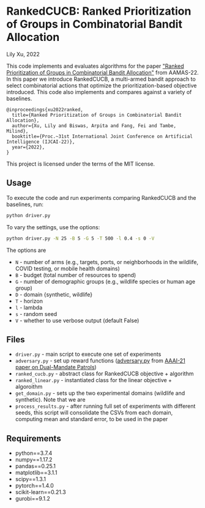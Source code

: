 # RankedCUCB: Ranked Prioritization of Groups in Combinatorial Bandit Allocation

Lily Xu, 2022

This code implements and evaluates algorithms for the paper ["Ranked Prioritization of Groups in Combinatorial Bandit Allocation"](https://arxiv.org/abs/2205.05659) from AAMAS-22. In this paper we introduce RankedCUCB, a multi-armed bandit approach to select combinatorial actions that optimize the prioritization-based objective introduced. This code also implements and compares against a variety of baselines.

```
@inproceedings{xu2022ranked,
  title={Ranked Prioritization of Groups in Combinatorial Bandit Allocation},
  author={Xu, Lily and Biswas, Arpita and Fang, Fei and Tambe, Milind},
  booktitle={Proc.~31st International Joint Conference on Artificial Intelligence (IJCAI-22)},
  year={2022},
}
```

This project is licensed under the terms of the MIT license.


## Usage

To execute the code and run experiments comparing RankedCUCB and the baselines, run:
```sh
python driver.py
```

To vary the settings, use the options:
```sh
python driver.py -N 25 -B 5 -G 5 -T 500 -l 0.4 -s 0 -V
```

The options are
- `N` - number of arms (e.g., targets, ports, or neighborhoods in the wildlife, COVID testing, or mobile health domains)
- `B` - budget (total number of resources to spend)
- `G` - number of demographic groups (e.g., wildlife species or human age group)
- `D` - domain {synthetic, wildlife}
- `T` - horizon
- `l` - lambda
- `s` - random seed
- `V` - whether to use verbose output (default False)

## Files

- `driver.py` - main script to execute one set of experiments
- `adversary.py` - set up reward functions ([adversary.py](https://github.com/lily-x/dual-mandate/blob/master/adversary.py) from [AAAI-21 paper on Dual-Mandate Patrols](https://arxiv.org/abs/2009.06560))
- `ranked_cucb.py` - abstract class for RankedCUCB objective + algorithm
- `ranked_linear.py` - instantiated class for the linear objective + algoroithm
- `get_domain.py` - sets up the two experimental domains (wildlife and synthetic). Note that we are
- `process_results.py` - after running full set of experiments with different seeds, this script will consolidate the CSVs from each domain, computing mean and standard error, to be used in the paper

## Requirements
- python==3.7.4
- numpy==1.17.2
- pandas==0.25.1
- matplotlib==3.1.1
- scipy==1.3.1
- pytorch==1.4.0
- scikit-learn==0.21.3
- gurobi==9.1.2
